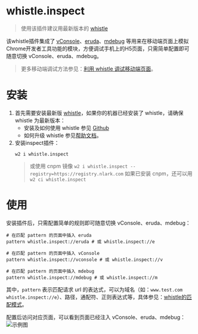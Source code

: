 # whistle.inspect
> 使用该插件建议用最新版本的 [whistle](https://wproxy.org/whistle/update.html)

该whistle插件集成了 [vConsole](https://github.com/Tencent/vConsole)、[eruda](https://github.com/liriliri/eruda)、[mdebug](https://github.com/tnfe/mdebug) 等用来在移动端页面上模拟Chrome开发者工具功能的模块，方便调试手机上的H5页面，只需简单配置即可随意切换 vConsole、eruda、mdebug。

> 更多移动端调试方法参见：[利用 whistle 调试移动端页面](https://juejin.im/post/5ad5f471518825557e78e623)。

# 安装
1. 首先需要安装最新版 [whistle](https://github.com/avwo/whistle)，如果你的机器已经安装了 whistle，请确保 whistle 为最新版本：
    - 安装及如何使用 whistle 参见 [Github](https://github.com/avwo/whistle)
    - 如何升级 whistle 参见[帮助文档](http://wproxy.org/whistle/update.html)。
2. 安装inspect插件：
    ```
    w2 i whistle.inspect
    ```
    > 或使用 cnpm 镜像 `w2 i whistle.inspect --registry=https://registry.nlark.com`
    > 如果已安装 cnpm，还可以用 `w2 ci whistle.inspect`

# 使用
安装插件后，只需配置简单的规则即可随意切换 vConsole、eruda、mdebug：
```
# 在匹配 pattern 的页面中插入 eruda
pattern whistle.inspect://eruda # 或 whistle.inspect://e

# 在匹配 pattern 的页面中插入 vConsole
pattern whistle.inspect://vconsole # 或 whistle.inspect://v

# 在匹配 pattern 的页面中插入 mdebug
pattern whistle.inspect://mdebug # 或 whistle.inspect://m
```
其中，`pattern` 表示匹配请求 url 的表达式，可以为域名（如：`www.test.com whistle.inspect://e`）、路径，通配符、正则表达式等，具体参见：[whistle的匹配模式](http://wproxy.org/whistle/pattern.html)。

配置后访问对应页面，可以看到页面已经注入 vConsole、eruda、mdebug：
![示例图](https://user-images.githubusercontent.com/11450939/44310905-b7824500-a410-11e8-9d8a-cf76a8cf920b.gif)
